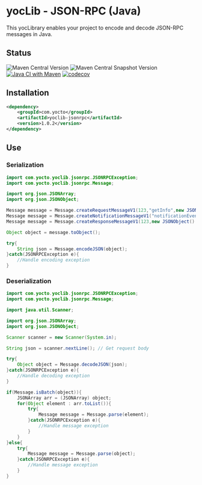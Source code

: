 # yocLib - JSON-RPC (Java)

This yocLibrary enables your project to encode and decode JSON-RPC messages in Java.

## Status

![Maven Central Version](https://img.shields.io/maven-central/v/com.yocto/yoclib-jsonrpc)
![Maven Central Snapshot Version](https://img.shields.io/maven-metadata/v?metadataUrl=https%3A%2F%2Fcentral.sonatype.com%2Frepository%2Fmaven-snapshots%2Fcom%2Fyocto%2Fyoclib-jsonrpc%2Fmaven-metadata.xml&label=maven-central-snapshot)
[![Java CI with Maven](https://github.com/yocto/yoclib-jsonrpc-java/actions/workflows/maven.yml/badge.svg)](https://github.com/yocto/yoclib-jsonrpc-java/actions/workflows/maven.yml)
[![codecov](https://codecov.io/gh/yocto/yoclib-jsonrpc-java/graph/badge.svg?token=08Yu14FDIF)](https://codecov.io/gh/yocto/yoclib-jsonrpc-java)

## Installation

```xml
<dependency>
	<groupId>com.yocto</groupId>
	<artifactId>yoclib-jsonrpc</artifactId>
	<version>1.0.2</version>
</dependency>
```

## Use

### Serialization

```java
import com.yocto.yoclib.jsonrpc.JSONRPCException;
import com.yocto.yoclib.jsonrpc.Message;

import org.json.JSONArray;
import org.json.JSONObject;

Message message = Message.createRequestMessageV1(123,"getInfo",new JSONArray().put("payments")); // Create request (version 1.0)
Message message = Message.createNotificationMessageV1("notificationEvent",new JSONArray().put("payed")); // Create notification (version 1.0)
Message message = Message.createResponseMessageV1(123,new JSONObject().put("payments",new JSONArray().put("$10.12").put("$23.45").put("$12.34"))); // Create response (version 1.0)

Object object = message.toObject();

try{
    String json = Message.encodeJSON(object);
}catch(JSONRPCException e){
    //Handle encoding exception
}
```

### Deserialization

```java
import com.yocto.yoclib.jsonrpc.JSONRPCException;
import com.yocto.yoclib.jsonrpc.Message;

import java.util.Scanner;

import org.json.JSONArray;
import org.json.JSONObject;

Scanner scanner = new Scanner(System.in);

String json = scanner.nextLine(); // Get request body

try{
    Object object = Message.decodeJSON(json);
}catch(JSONRPCException e){
    //Handle decoding exception
}

if(Message.isBatch(object)){
    JSONArray arr = (JSONArray) object;
    for(Object element : arr.toList()){
        try{
            Message message = Message.parse(element);
        }catch(JSONRPCException e){
            //Handle message exception
        }
    }
}else{
    try{
        Message message = Message.parse(object);
    }catch(JSONRPCException e){
        //Handle message exception
    }
}
```